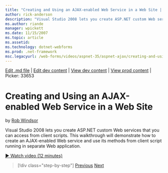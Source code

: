 ```yaml
---
title: "Creating and Using an AJAX-enabled Web Service in a Web Site | Microsoft Docs"
author: rick-anderson
description: "Visual Studio 2008 lets you create ASP.NET custom Web services that you can access from client scripts. This walkthrough will demonstrate how to create an AJ..."
ms.author: riande
manager: wpickett
ms.date: 11/15/2007
ms.topic: article
ms.assetid: 
ms.technology: dotnet-webforms
ms.prod: .net-framework
msc.legacyurl: /web-forms/videos/aspnet-35/aspnet-ajax/creating-and-using-an-ajax-enabled-web-service-in-a-web-site
---
```

[Edit .md file](C:\Projects\msc\dev\Msc.Www\Web.ASP\App_Data\github\web-forms\videos\aspnet-35\aspnet-ajax\creating-and-using-an-ajax-enabled-web-service-in-a-web-site.md) | [Edit dev content](http://www.aspdev.net/umbraco#/content/content/edit/26630) | [View dev content](http://docs.aspdev.net/tutorials/web-forms/videos/aspnet-35/aspnet-ajax/creating-and-using-an-ajax-enabled-web-service-in-a-web-site.html) | [View prod content](http://www.asp.net/web-forms/videos/aspnet-35/aspnet-ajax/creating-and-using-an-ajax-enabled-web-service-in-a-web-site) | Picker: 33653

Creating and Using an AJAX-enabled Web Service in a Web Site
====================
by [Rob Windsor](https://twitter.com/robwindsor)

Visual Studio 2008 lets you create ASP.NET custom Web services that you can access from client scripts. This walkthrough will demonstrate how to create an AJAX-enabled Web service and use its methods from client script running in separate Web application.

[&#9654; Watch video (12 minutes)](https://channel9.msdn.com/Blogs/ASP-NET-Site-Videos/creating-and-using-an-ajax-enabled-web-service-in-a-web-site)

>[!div class="step-by-step"] [Previous](adding-ajax-functionality-to-an-existing-aspnet-page.md) [Next](aspnet-ajax-a-demonstration-of-aspnet-ajax.md)